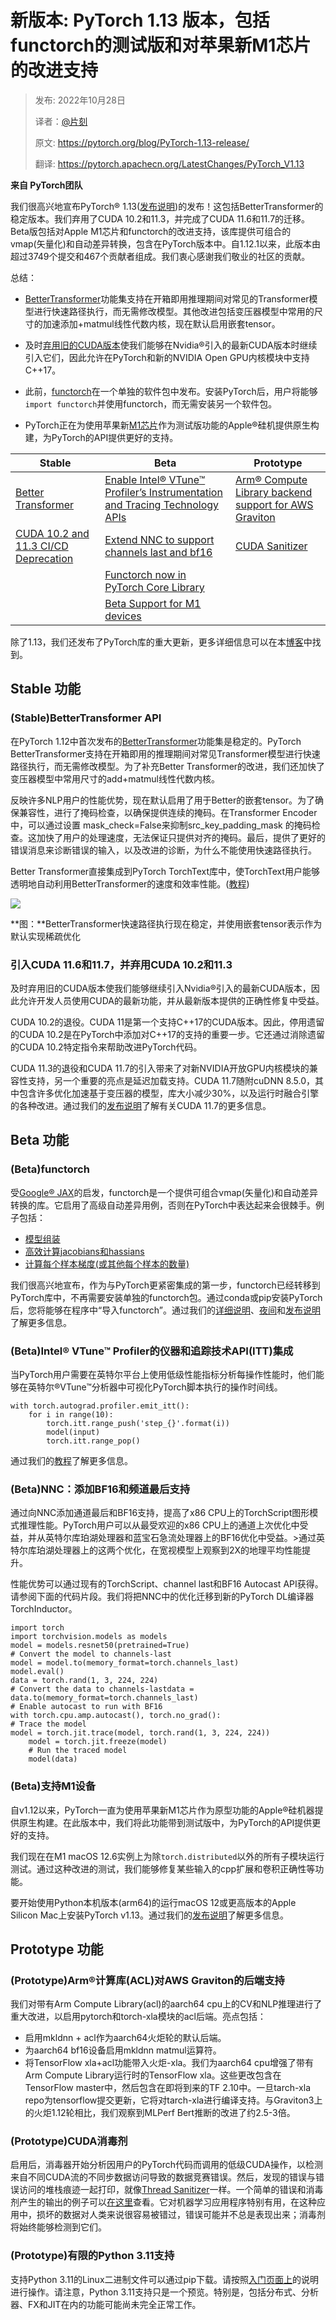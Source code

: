 # 新版本: PyTorch 1.13 版本，包括functorch的测试版和对苹果新M1芯片的改进支持

> 发布: 2022年10月28日
> 
> 译者：[@片刻](https://github.com/jiangzhonglian)
> 
> 原文: <https://pytorch.org/blog/PyTorch-1.13-release/>
> 
> 翻译: <https://pytorch.apachecn.org/LatestChanges/PyTorch_V1.13>

**来自 PyTorch团队**

我们很高兴地宣布PyTorch® 1.13([发布说明](https://github.com/pytorch/pytorch/releases/tag/v1.13.0))的发布！这包括BetterTransformer的稳定版本。我们弃用了CUDA 10.2和11.3，并完成了CUDA 11.6和11.7的迁移。Beta版包括对Apple M1芯片和functorch的改进支持，该库提供可组合的vmap(矢量化)和自动差异转换，包含在PyTorch版本中。自1.12.1以来，此版本由超过3749个提交和467个贡献者组成。我们衷心感谢我们敬业的社区的贡献。

总结：

*   [BetterTransformer](https://pytorch.org/blog/PyTorch-1.13-release/#stable-features)功能集支持在开箱即用推理期间对常见的Transformer模型进行快速路径执行，而无需修改模型。其他改进包括变压器模型中常用的尺寸的加速添加+matmul线性代数内核，现在默认启用嵌套tensor。
    
*   及时[弃用旧的CUDA版本](https://pytorch.org/blog/PyTorch-1.13-release/#introduction-of-cuda-116-and-117-and-deprecation-of-cuda-102-and-113)使我们能够在Nvidia®引入的最新CUDA版本时继续引入它们，因此允许在PyTorch和新的NVIDIA Open GPU内核模块中支持C++17。
    
*   此前，[functorch](https://pytorch.org/blog/PyTorch-1.13-release/#beta-features)在一个单独的软件包中发布。安装PyTorch后，用户将能够`import functorch`并使用functorch，而无需安装另一个软件包。
    
*   PyTorch正在为使用苹果新[M1芯片](https://pytorch.org/blog/PyTorch-1.13-release/#beta-support-for-m1-devices)作为测试版功能的Apple®硅机提供原生构建，为PyTorch的API提供更好的支持。
    

| Stable | Beta | Prototype |
| --- | --- | --- |
| [Better Transformer](https://pytorch.org/blog/PyTorch-1.13-release/#stable-bettertransformer-api) | [Enable Intel® VTune™ Profiler’s Instrumentation and Tracing Technology APIs](https://pytorch.org/blog/PyTorch-1.13-release/#intel) | [Arm® Compute Library backend support for AWS Graviton](https://pytorch.org/blog/PyTorch-1.13-release/#arm) |
| [CUDA 10.2 and 11.3 CI/CD Deprecation](https://pytorch.org/blog/PyTorch-1.13-release/#cuda10.2) | [Extend NNC to support channels last and bf16](https://pytorch.org/blog/PyTorch-1.13-release/#nnc) | [CUDA Sanitizer](https://pytorch.org/blog/PyTorch-1.13-release/#cudasanitizer) |
|   | [Functorch now in PyTorch Core Library](https://pytorch.org/blog/PyTorch-1.13-release/#beta-functorch) |   |
|   | [Beta Support for M1 devices](https://pytorch.org/blog/PyTorch-1.13-release/#betasupport) |   |

除了1.13，我们还发布了PyTorch库的重大更新，更多详细信息可以在本[博客](https://pytorch.org/blog/new-library-updates-in-pytorch-1.13/)中找到。

## Stable 功能

### (Stable)BetterTransformer API

在PyTorch 1.12中首次发布的[BetterTransformer](https://pytorch.org/blog/a-better-transformer-for-fast-transformer-encoder-inference/)功能集是稳定的。PyTorch BetterTransformer支持在开箱即用的推理期间对常见Transformer模型进行快速路径执行，而无需修改模型。为了补充Better Transformer的改进，我们还加快了变压器模型中常用尺寸的add+matmul线性代数内核。

反映许多NLP用户的性能优势，现在默认启用了用于Better的嵌套tensor。为了确保兼容性，进行了掩码检查，以确保提供连续的掩码。在Transformer Encoder中，可以通过设置 mask_check=False来抑制src_key_padding_mask 的掩码检查。这加快了用户的处理速度，无法保证只提供对齐的掩码。最后，提供了更好的错误消息来诊断错误的输入，以及改进的诊断，为什么不能使用快速路径执行。

Better Transformer直接集成到PyTorch TorchText库中，使TorchText用户能够透明地自动利用BetterTransformer的速度和效率性能。([教程](https://pytorch.org/tutorials/beginner/bettertransformer_tutorial.html))

![](img/blog-2022-10-25-Pytorch-1.13-Release.png)

**图：**BetterTransformer快速路径执行现在稳定，并使用嵌套tensor表示作为默认实现稀疏优化

### 引入CUDA 11.6和11.7，并弃用CUDA 10.2和11.3

及时弃用旧的CUDA版本使我们能够继续引入Nvidia®引入的最新CUDA版本，因此允许开发人员使用CUDA的最新功能，并从最新版本提供的正确性修复中受益。

CUDA 10.2的退役。CUDA 11是第一个支持C++17的CUDA版本。因此，停用遗留的CUDA 10.2是在PyTorch中添加对C++17的支持的重要一步。它还通过消除遗留的CUDA 10.2特定指令来帮助改进PyTorch代码。

CUDA 11.3的退役和CUDA 11.7的引入带来了对新NVIDIA开放GPU内核模块的兼容性支持，另一个重要的亮点是延迟加载支持。CUDA 11.7随附cuDNN 8.5.0，其中包含许多优化加速基于变压器的模型，库大小减少30%，以及运行时融合引擎的各种改进。通过我们的[发布说明](https://docs.nvidia.com/cuda/cuda-toolkit-release-notes/index.html)了解有关CUDA 11.7的更多信息。

## Beta 功能

### (Beta)functorch

受[Google® JAX](https://github.com/google/jax)的启发，functorch是一个提供可组合vmap(矢量化)和自动差异转换的库。它启用了高级自动差异用例，否则在PyTorch中表达起来会很棘手。例子包括：

*   [模型组装](https://pytorch.org/functorch/1.13/notebooks/ensembling.html)
*   [高效计算jacobians和hassians](https://pytorch.org/functorch/1.13/notebooks/jacobians_hessians.html)
*   [计算每个样本梯度(或其他每个样本的数量)](https://pytorch.org/functorch/1.13/notebooks/per_sample_grads.html)

我们很高兴地宣布，作为与PyTorch更紧密集成的第一步，functorch已经转移到PyTorch库中，不再需要安装单独的functorch包。通过conda或pip安装PyTorch后，您将能够在程序中“导入functorch”。通过我们的[详细说明](https://pytorch.org/functorch/1.13/install.html)、[夜间](https://pytorch.org/functorch/nightly/)和[发布说明](https://github.com/pytorch/pytorch/releases)了解更多信息。

### (Beta)Intel® VTune™ Profiler的仪器和追踪技术API(ITT)集成

当PyTorch用户需要在英特尔平台上使用低级性能指标分析每操作性能时，他们能够在英特尔®VTune™分析器中可视化PyTorch脚本执行的操作时间线。

```
with torch.autograd.profiler.emit_itt():
    for i in range(10):
        torch.itt.range_push('step_{}'.format(i))
        model(input)
        torch.itt.range_pop()
```

通过我们的[教程](https://pytorch.org/tutorials/recipes/profile_with_itt.html)了解更多信息。

### (Beta)NNC：添加BF16和频道最后支持

通过向NNC添加通道最后和BF16支持，提高了x86 CPU上的TorchScript图形模式推理性能。PyTorch用户可以从最受欢迎的x86 CPU上的通道上次优化中受益，并从英特尔库珀湖处理器和蓝宝石急流处理器上的BF16优化中受益。>通过英特尔库珀湖处理器上的这两个优化，在宽视模型上观察到2X的地理平均性能提升。

性能优势可以通过现有的TorchScript、channel last和BF16 Autocast API获得。请参阅下面的代码片段。我们将把NNC中的优化迁移到新的PyTorch DL编译器TorchInductor。

```
import torch
import torchvision.models as models
model = models.resnet50(pretrained=True)
# Convert the model to channels-last
model = model.to(memory_format=torch.channels_last)
model.eval()
data = torch.rand(1, 3, 224, 224)
# Convert the data to channels-lastdata = data.to(memory_format=torch.channels_last)
# Enable autocast to run with BF16
with torch.cpu.amp.autocast(), torch.no_grad():
# Trace the model
model = torch.jit.trace(model, torch.rand(1, 3, 224, 224))
	model = torch.jit.freeze(model)
	# Run the traced model
	model(data)
```

### (Beta)支持M1设备

自v1.12以来，PyTorch一直为使用苹果新M1芯片作为原型功能的Apple®硅机器提供原生构建。在此版本中，我们将此功能带到测试版中，为PyTorch的API提供更好的支持。

我们现在在M1 macOS 12.6实例上为除`torch.distributed`以外的所有子模块运行测试。通过这种改进的测试，我们能够修复某些输入的cpp扩展和卷积正确性等功能。

要开始使用Python本机版本(arm64)的运行macOS 12或更高版本的Apple Silicon Mac上安装PyTorch v1.13。通过我们的[发布说明](https://github.com/pytorch/pytorch/releases)了解更多信息。

## Prototype 功能

### (Prototype)Arm®计算库(ACL)对AWS Graviton的后端支持

我们对带有Arm Compute Library(acl)的aarch64 cpu上的CV和NLP推理进行了重大改进，以启用pytorch和torch-xla模块的acl后端。亮点包括：

*   启用mkldnn + acl作为aarch64火炬轮的默认后端。
*   为aarch64 bf16设备启用mkldnn matmul运算符。
*   将TensorFlow xla+acl功能带入火炬-xla。我们为aarch64 cpu增强了带有Arm Compute Library运行时的TensorFlow xla。这些更改包含在TensorFlow master中，然后包含在即将到来的TF 2.10中。一旦tarch-xla repo为tensorflow提交更新，它将对tarch-xla进行编译支持。与Graviton3上的火炬1.12轮相比，我们观察到MLPerf Bert推断的改进了约2.5-3倍。

### (Prototype)CUDA消毒剂

启用后，消毒器开始分析因用户的PyTorch代码而调用的低级CUDA操作，以检测来自不同CUDA流的不同步数据访问导致的数据竞赛错误。然后，发现的错误与错误访问的堆栈痕迹一起打印，就像[Thread Sanitizer](https://clang.llvm.org/docs/ThreadSanitizer.html)一样。一个简单的错误和消毒剂产生的输出的例子可以[在这里](https://gist.github.com/sypneiwski/5989d634f7090913b80012be835e811d)查看。它对机器学习应用程序特别有用，在这种应用中，损坏的数据对人类来说很容易被错过，错误可能并不总是表现出来；消毒剂将始终能够检测到它们。

### (Prototype)有限的Python 3.11支持

支持Python 3.11的Linux二进制文件可以通过pip下载。请按照[入门页面上](https://pytorch.org/get-started/locally/)的说明进行操作。请注意，Python 3.11支持只是一个预览。特别是，包括分布式、分析器、FX和JIT在内的功能可能尚未完全正常工作。